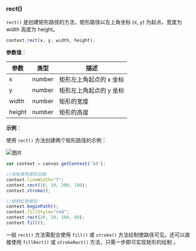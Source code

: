 ### rect()


`rect()` 是创建矩形路径的方法，矩形路径以左上角坐标 (x, y) 为起点、宽度为 width 高度为 height。

```js
context.rect(x, y, width, height);
```
**参数值**：

| 参数        |  类型 | 描述                              |
| ------------|------  | -------------------------------|
| x           | number | 矩形左上角起点的 x 坐标           |
| y           | number | 矩形左上角起点的 y 坐标           |
| width       | number | 矩形的宽度                      |
| height      | number | 矩形的高度                      |

**示例**：

使用 `rect()` 方法创建两个矩形路径的示例：

![图片](/img/game/canvas/rect-001.png)

```js
var context = canvas.getContext('2d');

//绘制黑色矩形边框
context.lineWidth="7";
context.rect(10, 10, 200, 100);
context.stroke();

//绘制红色矩形
context.beginPath();
context.fillStyle="red";
context.rect(20, 20, 180, 80);
context.fill();
```

一般 `rect()` 方法需配合使用 `fill()` 或 `stroke()` 方法绘制使路径可见。还可以直接使用 `fillRect()` 或 `strokeRect()` 方法，只需一步即可实现矩形的绘制 。
